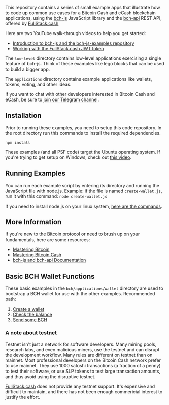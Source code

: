 This repository contains a series of small example apps that illustrate how to
code up common use cases for a Bitcoin Cash and eCash blockchain applications, using
the [bch-js](https://www.npmjs.com/package/@chris.troutner/bch-js) JavaScript
library and the [bch-api](https://fullstack.cash/documentation/) REST API, offered by
[FullStack.cash](https://fullstack.cash)

Here are two YouTube walk-through videos to help you get started:
- [Introduction to bch-js and the bch-js-examples repository](https://youtu.be/GD2i1ZUiyrk)
- [Working with the FullStack.cash JWT token](https://youtu.be/OdJOleHoSo8)

The `low-level` directory
contains low-level applications exercising a single feature of bch-js. Think of
these examples like lego blocks that can be used to build a bigger app.

The `applications` directory contains example applications like wallets, tokens,
voting, and other ideas.

If you want to chat with other developers interested in Bitcoin Cash and eCash, be sure
to [join our Telegram channel](https://t.me/bch_js_toolkit).

## Installation
Prior to running these examples, you need to setup this code repository. In the
root directory run this commands to install the required dependencies.
```
npm install
```

These examples (and all PSF code) target the Ubuntu operating system. If you're trying to get setup on Windows, check out [this video](https://youtu.be/D6HlEqpUOvg).

## Running Examples
You can run each example script by entering its directory and running the JavaScript file with node.js. Example: if the file is named `create-wallet.js`, run it with this command: `node create-wallet.js`

If you need to install node.js on your linux system, [here are the commands](https://gist.github.com/christroutner/a39f656850dc022b60f25c9663dd1cdd#install-nodejs).

## More Information
If you're new to the Bitcoin protocol or need to brush up on your fundamentals, here are
some resources:
- [Mastering Bitcoin](https://github.com/bitcoinbook/bitcoinbook)
- [Mastering Bitcoin Cash](http://zh.thedev.id/mastering-bitcoin-cash/)
- [bch-js and bch-api Documentation](https://fullstack.cash/documentation/)

## Basic BCH Wallet Functions
These basic examples in the `bch/applications/wallet` directory are used to bootstrap
a BCH wallet for use with the other examples. Recommended path:

1. [Create a wallet](bch/applications/wallet/create-wallet/create-wallet.js)
2. [Check the balance](bch/applications/wallet/check-balance/check-balance.js)
3. [Send some BCH](bch/applications/wallet/send-bch/send-bch.js)

### A note about testnet
Testnet isn't just a network for software developers. Many mining pools,
research labs, and even malicious miners, use the testnet and can disrupt the
development workflow. Many rules are different on testnet than on mainnet. Most professional developers on the Bitcoin Cash network
prefer to use mainnet. They use 1000 satoshi transactions (a fraction of a penny)
to test their software, or use SLP tokens to test large transaction amounts, and thus avoid using the disruptive testnet.

[FullStack.cash](https://fullstack.cash) does not provide any testnet support. It's expensive and difficult to maintain, and there has not been enough commericial interest to justify the effort.

